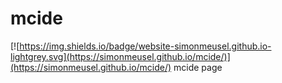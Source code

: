 # mcide
[![https://img.shields.io/badge/website-simonmeusel.github.io-lightgrey.svg](https://simonmeusel.github.io/mcide/)](https://simonmeusel.github.io/mcide/)
mcide page
